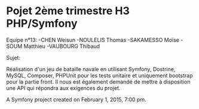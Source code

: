 Pojet 2ème trimestre  H3 PHP/Symfony
==============

Equipe n°13:
	-CHEN Weisun
	-NOULELIS Thomas
	-SAKAMESSO Moïse
	-SOUM Matthieu
	-VAUBOURG Thibaud

Sujet: 

Réalisation d'un jeu de bataille navale en utilisant Symfony, Dostrine, MySQL, 
Composer, PHPUnit pour les tests unitaire et uniquement bootstrap pour 
la partie front. Il nous est également demandé de mettre à disposition 
une API qui répondra aux exigences du projet.



A Symfony project created on February 1, 2015, 7:00 pm.

